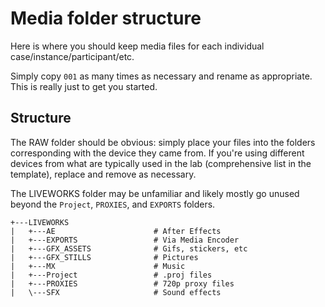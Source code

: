 # Media folder structure

Here is where you should keep media files for each individual case/instance/participant/etc.

Simply copy `001` as many times as necessary and rename as appropriate. This is really just to get you started.

## Structure

The RAW folder should be obvious: simply place your files into the folders corresponding with the device they came from. If you're using different devices from what are typically used in the lab (comprehensive list in the template), replace and remove as necessary.

The LIVEWORKS folder may be unfamiliar and likely mostly go unused beyond the `Project`, `PROXIES`, and `EXPORTS` folders. 

```text
+---LIVEWORKS
|   +---AE                      # After Effects
|   +---EXPORTS                 # Via Media Encoder
|   +---GFX_ASSETS              # Gifs, stickers, etc
|   +---GFX_STILLS              # Pictures
|   +---MX                      # Music
|   +---Project                 # .proj files
|   +---PROXIES                 # 720p proxy files
|   \---SFX                     # Sound effects
```